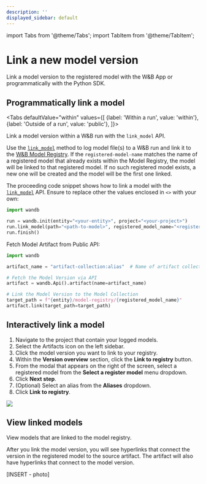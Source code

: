 ```yaml
---
description: ''
displayed_sidebar: default
---
```

import Tabs from '@theme/Tabs';
import TabItem from '@theme/TabItem';

# Link a new model version

Link a model version to the registered model with the W&B App or programmatically with the Python SDK.


## Programmatically link a model


<Tabs
  defaultValue="within"
  values={[
    {label: 'Within a run', value: 'within'},
    {label: 'Outside of a run', value: 'public'},
  ]}>
  <TabItem value="within">

Link a model version within a W&B run with the `link_model` API.

Use the [`link_model`](../../ref/python/run.md#link_model) method to log model file(s) to a W&B run and link it to the [W&B Model Registry](./intro.md). If the `registered-model-name` matches the name of a registered model that already exists within the Model Registry, the model will be linked to that registered model. If no such registered model exists, a new one will be created and the model will be the first one linked. 

The proceeding code snippet shows how to link a model with the [`link_model`](../../ref/python/run.md#link_model) API. Ensure to replace other the values enclosed in `<>` with your own:

```python
import wandb

run = wandb.init(entity="<your-entity>", project="<your-project>")
run.link_model(path="<path-to-model>", registered_model_name="<registered-model-name>")
run.finish()
```

  </TabItem>
  <TabItem value="public">

Fetch Model Artifact from Public API:

```python
import wandb

artifact_name = "artifact-collection:alias"  # Name of artifact collection

# Fetch the Model Version via API
artifact = wandb.Api().artifact(name=artifact_name)

# Link the Model Version to the Model Collection
target_path = f"{entity}/model-registry/{registered_model_name}"
artifact.link(target_path=target_path)
```

  </TabItem>  
</Tabs>


<!-- 
<Tabs
  defaultValue="public"
  values={[
    {label: 'Outside of a run', value: 'public'},
    {label: 'Within a run', value: 'within'},
    {label: 'Logged by current run', value: 'current'},
  ]}>
  <TabItem value="public">

Fetch Model Artifact from Public API:

```python
import wandb

artifact_name = "artifact-collection:alias"  # Name of artifact collection

# Fetch the Model Version via API
artifact = wandb.Api().artifact(name=artifact_name)

# Link the Model Version to the Model Collection
target_path = f"{entity}/model-registry/{registered_model_name}"
artifact.link(target_path=target_path)
```

  </TabItem>
  <TabItem value="within">

Model Artifact is "used" by the current Run

```python
import wandb

entity = "<entity>"
project = "<project>"  # Project where your artifact exists
artifact_name = "artifact-collection:alias"  # Name of artifact collection
registered_model_name = "<model-name>"  # Name for your registered model

# Initialize a W&B run to start tracking
run = wandb.init(entity=entity, project=project)

# Obtain a reference to a Model Version
artifact = run.use_artifact(artifact_or_name=artifact_name)

# Link the Model Version to the Model Collection
target_path = f"{entity}/model-registry/{registered_model_name}"
artifact.link(target_path=target_path)
```
  </TabItem>
  <TabItem value="current">

Model Artifact is logged by the current Run

```python
import wandb

entity = "<entity>"
project = "<project>"  # Project where your artifact exists
artifact_name = "artifact-collection"  # Name of artifact collection
registered_model_name = "<model-name>"  # Name for your registered model

# Initialize a W&B run to start tracking
run = wandb.init(entity=entity, project=project)

# Create an Model Version
artifact = wandb.Artifact(name=artifact_name, type="model")

# Log the Model Version
run.log_artifact(artifact)

# Link the Model Version to the Collection
target_path = f"{entity}/model-registry/{registered_model_name}"
run.link_artifact(artifact=artifact, target_path=target_path, aliases=["Best"])
```

  </TabItem>
</Tabs> -->

## Interactively link a model


1. Navigate to the project that contain your logged models.
2. Select the Artifacts icon on the left sidebar.
3. Click the model version you want to link to your registry.
4. Within the **Version overview** section, click the **Link to registry** button.
5. From the modal that appears on the right of the screen, select a registered model from the **Select a register model** menu dropdown. 
6. Click **Next step**.
7. (Optional) Select an alias from the **Aliases** dropdown. 
8. Click **Link to registry**. 

![](/images/models/manual_linking.gif)

## View linked models

View models that are linked to the model registry.

After you link the model version, you will see hyperlinks that connect the version in the registered model to the source artifact. The artifact will also have hyperlinks that connect to the model version.


[INSERT - photo]